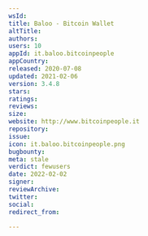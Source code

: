 ```yaml
---
wsId: 
title: Baloo - Bitcoin Wallet
altTitle: 
authors: 
users: 10
appId: it.baloo.bitcoinpeople
appCountry: 
released: 2020-07-08
updated: 2021-02-06
version: 3.4.8
stars: 
ratings: 
reviews: 
size: 
website: http://www.bitcoinpeople.it
repository: 
issue: 
icon: it.baloo.bitcoinpeople.png
bugbounty: 
meta: stale
verdict: fewusers
date: 2022-02-02
signer: 
reviewArchive: 
twitter: 
social: 
redirect_from: 

---
```


